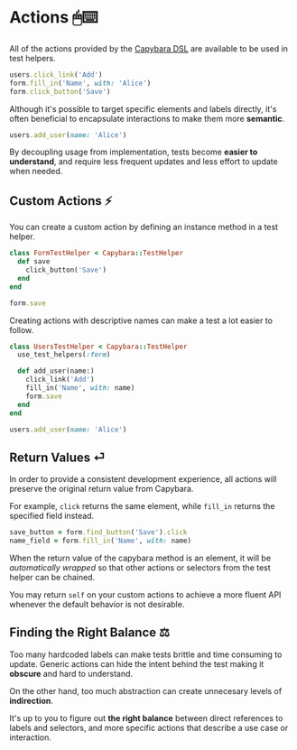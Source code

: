 [api]: /api/
[capybara dsl]: https://github.com/teamcapybara/capybara#the-dsl
[selectors]: /guide/essentials/aliases
[to_capybara_node]: https://github.com/ElMassimo/capybara_test_helpers/blob/master/lib/capybara_test_helpers/test_helper.rb#L56-L58

# Actions 🖱⌨️

All of the actions provided by the [Capybara DSL] are available to be used in test helpers.

<!-- You can check the [API Reference][api] for information about the available actions and their return value. -->

```ruby
users.click_link('Add')
form.fill_in('Name', with: 'Alice')
form.click_button('Save')
```

Although it's possible to target specific elements and labels directly, it's often beneficial to encapsulate interactions to make them more __semantic__.

```ruby
users.add_user(name: 'Alice')
```

By decoupling usage from implementation, tests become __easier to understand__, and require less frequent updates and less effort to update when needed.

## Custom Actions ⚡️

You can create a custom action by defining an instance method in a test helper.

```ruby
class FormTestHelper < Capybara::TestHelper
  def save
    click_button('Save')
  end
end

form.save
```

Creating actions with descriptive names can make a test a lot easier to follow.

```ruby
class UsersTestHelper < Capybara::TestHelper
  use_test_helpers(:form)

  def add_user(name:)
    click_link('Add')
    fill_in('Name', with: name)
    form.save
  end
end

users.add_user(name: 'Alice')
```

## Return Values ⏎

In order to provide a consistent development experience, all actions will preserve
the original return value from Capybara.

For example, `click` returns the same element, while `fill_in` returns the specified field instead.

```ruby
save_button = form.find_button('Save').click
name_field = form.fill_in('Name', with: name)
```

When the return value of the capybara method is an element, it will be
_automatically wrapped_ so that other actions or selectors from the test helper
can be chained.

You may return `self` on your custom actions to achieve a more fluent API whenever the default behavior is not desirable.

<!-- You can check the [API Reference][api] for information about the available actions and their return value. -->

## Finding the Right Balance ⚖️

Too many hardcoded labels can make tests brittle and time consuming to update. Generic actions can hide the intent behind the test making it __obscure__ and hard to understand.

On the other hand, too much abstraction can create unnecesary levels of __indirection__.

It's up to you to figure out __the right balance__ between direct references to labels and selectors, and more specific actions that describe a use case or interaction.
